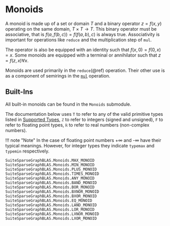 # Monoids

A monoid is made up of a set or domain $T$ and a binary operator $z = f(x, y)$ operating on the same domain, $T \times T \rightarrow T$.
This binary operator must be associative, that is $f(a, f(b, c)) = f(f(a, b), c)$ is always true. Associativity is important for operations like `reduce` and the multiplication step of `mul`.

The operator is also be equipped with an identity such that $f(x, 0) = f(0, x) = x$. Some monoids are equipped with a terminal or annihilator such that $z = f(z, x) \forall x$.

Monoids are used primarily in the `reduce`(@ref) operation. Their other use is as a component of semirings in the [`mul`](@ref) operation.

## Built-Ins

All built-in monoids can be found in the `Monoids` submodule.

The documentation below uses `T` to refer to any of the valid primitive types listed in [Supported Types](@ref), `ℤ` to refer to integers (signed and unsigned), `F` to refer to floating point types, `ℝ` to refer to real numbers (non-complex numbers).

!!! note "Note"
    In the case of floating point numbers +∞ and -∞ have their typical meanings. However, for integer types they indicate `typemax` and `typemin` respectively.

```@docs
SuiteSparseGraphBLAS.Monoids.MAX_MONOID
SuiteSparseGraphBLAS.Monoids.MIN_MONOID
SuiteSparseGraphBLAS.Monoids.PLUS_MONOID
SuiteSparseGraphBLAS.Monoids.TIMES_MONOID
SuiteSparseGraphBLAS.Monoids.ANY_MONOID
SuiteSparseGraphBLAS.Monoids.BAND_MONOID
SuiteSparseGraphBLAS.Monoids.BOR_MONOID
SuiteSparseGraphBLAS.Monoids.BXNOR_MONOID
SuiteSparseGraphBLAS.Monoids.BXOR_MONOID
SuiteSparseGraphBLAS.Monoids.EQ_MONOID
SuiteSparseGraphBLAS.Monoids.LAND_MONOID
SuiteSparseGraphBLAS.Monoids.LOR_MONOID
SuiteSparseGraphBLAS.Monoids.LXNOR_MONOID
SuiteSparseGraphBLAS.Monoids.LXOR_MONOID
```